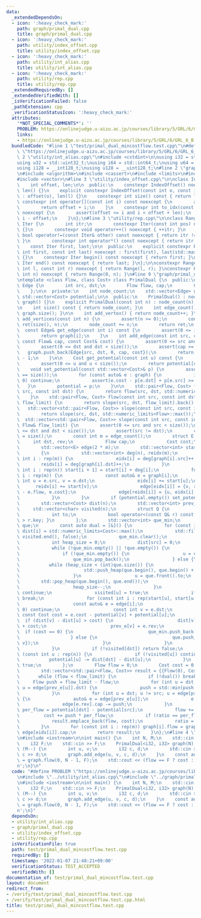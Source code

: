 ```yaml
---
data:
  _extendedDependsOn:
  - icon: ':heavy_check_mark:'
    path: graph/primal_dual.cpp
    title: graph/primal_dual.cpp
  - icon: ':heavy_check_mark:'
    path: utility/index_offset.cpp
    title: utility/index_offset.cpp
  - icon: ':heavy_check_mark:'
    path: utility/int_alias.cpp
    title: utility/int_alias.cpp
  - icon: ':heavy_check_mark:'
    path: utility/rep.cpp
    title: utility/rep.cpp
  _extendedRequiredBy: []
  _extendedVerifiedWith: []
  _isVerificationFailed: false
  _pathExtension: cpp
  _verificationStatusIcon: ':heavy_check_mark:'
  attributes:
    '*NOT_SPECIAL_COMMENTS*': ''
    PROBLEM: https://onlinejudge.u-aizu.ac.jp/courses/library/5/GRL/6/GRL_6_B
    links:
    - https://onlinejudge.u-aizu.ac.jp/courses/library/5/GRL/6/GRL_6_B
  bundledCode: "#line 1 \"test/primal_dual_mincostflow.test.cpp\"\n#define PROBLEM\
    \ \"https://onlinejudge.u-aizu.ac.jp/courses/library/5/GRL/6/GRL_6_B\"\n#line\
    \ 2 \"utility/int_alias.cpp\"\n#include <cstdint>\n\nusing i32 = std::int32_t;\n\
    using u32 = std::uint32_t;\nusing i64 = std::int64_t;\nusing u64 = std::uint64_t;\n\
    using i128 = __int128_t;\nusing u128 = __uint128_t;\n#line 2 \"graph/primal_dual.cpp\"\
    \n#include <algorithm>\n#include <cassert>\n#include <limits>\n#include <type_traits>\n\
    #include <vector>\n#line 3 \"utility/index_offset.cpp\"\n\nclass IndexOffset {\n\
    \    int offset, len;\n\n  public:\n    constexpr IndexOffset() noexcept : offset(),\
    \ len() {}\n    explicit constexpr IndexOffset(const int o, const int l) noexcept\
    \ : offset(o), len(l) {}\n    constexpr int size() const { return len; }\n   \
    \ constexpr int operator[](const int i) const noexcept {\n        assert(i < len);\n\
    \        return offset + i;\n    }\n    constexpr int to_idx(const int i) const\
    \ noexcept {\n        assert(offset <= i and i < offset + len);\n        return\
    \ i - offset;\n    }\n};\n#line 3 \"utility/rep.cpp\"\n\nclass Range {\n    struct\
    \ Iter {\n        int itr;\n        constexpr Iter(const int pos) noexcept : itr(pos)\
    \ {}\n        constexpr void operator++() noexcept { ++itr; }\n        constexpr\
    \ bool operator!=(const Iter& other) const noexcept { return itr != other.itr;\
    \ }\n        constexpr int operator*() const noexcept { return itr; }\n    };\n\
    \    const Iter first, last;\n\n  public:\n    explicit constexpr Range(const\
    \ int first, const int last) noexcept : first(first), last(std::max(first, last))\
    \ {}\n    constexpr Iter begin() const noexcept { return first; }\n    constexpr\
    \ Iter end() const noexcept { return last; }\n};\n\nconstexpr Range rep(const\
    \ int l, const int r) noexcept { return Range(l, r); }\nconstexpr Range rep(const\
    \ int n) noexcept { return Range(0, n); }\n#line 9 \"graph/primal_dual.cpp\"\n\
    \ntemplate <class Flow, class Cost> class PrimalDual {\n  public:\n    struct\
    \ Edge {\n        int src, dst;\n        Flow flow, cap;\n        Cost cost;\n\
    \    };\n\n  private:\n    int node_count;\n    std::vector<Edge> graph;\n   \
    \ std::vector<Cost> potential;\n\n  public:\n    PrimalDual() : node_count(0),\
    \ graph() {}\n    explicit PrimalDual(const int n) : node_count(n), graph() {}\n\
    \n    int size() const { return node_count; }\n    int edge_count() const { return\
    \ graph.size(); }\n\n    int add_vertex() { return node_count++; }\n    IndexOffset\
    \ add_vertices(const int n) {\n        assert(n >= 0);\n        const IndexOffset\
    \ ret(size(), n);\n        node_count += n;\n        return ret;\n    }\n\n  \
    \  const Edge& get_edge(const int i) const {\n        assert(0 <= i and i < edge_count());\n\
    \        return graph[i];\n    }\n    int add_edge(const int src, const int dst,\
    \ const Flow& cap, const Cost& cost) {\n        assert(0 <= src and src < size());\n\
    \        assert(0 <= dst and dst < size());\n        assert(cap >= 0);\n     \
    \   graph.push_back(Edge{src, dst, 0, cap, cost});\n        return edge_count()\
    \ - 1;\n    }\n\n    Cost get_potential(const int u) const {\n        assert(!potential.empty());\n\
    \        assert(0 <= u and u < size());\n        return potential[u];\n    }\n\
    \    void set_potential(const std::vector<Cost>& p) {\n        assert((int)p.size()\
    \ == size());\n        for (const auto& e : graph) {\n            if (e.cap ==\
    \ 0) continue;\n            assert(e.cost - p[e.dst] + p[e.src] >= 0);\n     \
    \   }\n        potential = p;\n    }\n\n    std::pair<Flow, Cost> flow(const int\
    \ src, const int dst) {\n        return flow(src, dst, std::numeric_limits<Flow>::max());\n\
    \    }\n    std::pair<Flow, Cost> flow(const int src, const int dst, const Flow&\
    \ flow_limit) {\n        return slope(src, dst, flow_limit).back();\n    }\n \
    \   std::vector<std::pair<Flow, Cost>> slope(const int src, const int dst) {\n\
    \        return slope(src, dst, std::numeric_limits<Flow>::max());\n    }\n  \
    \  std::vector<std::pair<Flow, Cost>> slope(const int src, const int dst, const\
    \ Flow& flow_limit) {\n        assert(0 <= src and src < size());\n        assert(0\
    \ <= dst and dst < size());\n        assert(src != dst);\n        const int n\
    \ = size();\n        const int m = edge_count();\n        struct E {\n       \
    \     int dst, rev;\n            Flow cap;\n            Cost cost;\n        };\n\
    \        std::vector<E> edge(2 * m);\n        std::vector<int> start(n + 1), eidx(m);\n\
    \        {\n            std::vector<int> deg(n), reidx(m);\n            for (const\
    \ int i : rep(m)) {\n                eidx[i] = deg[graph[i].src]++;\n        \
    \        reidx[i] = deg[graph[i].dst]++;\n            }\n            for (const\
    \ int i : rep(n)) start[i + 1] = start[i] + deg[i];\n            for (const int\
    \ i : rep(m)) {\n                const auto& e = graph[i];\n                const\
    \ int u = e.src, v = e.dst;\n                eidx[i] += start[u];\n          \
    \      reidx[i] += start[v];\n                edge[eidx[i]] = {v, reidx[i], e.cap\
    \ - e.flow, e.cost};\n                edge[reidx[i]] = {u, eidx[i], e.flow, -e.cost};\n\
    \            }\n        }\n        if (potential.empty()) set_potential(std::vector<Cost>(n));\n\
    \        std::vector<Cost> dist(n);\n        std::vector<int> prev_e(n);\n   \
    \     std::vector<char> visited(n);\n        struct Q {\n            Cost key;\n\
    \            int to;\n            bool operator<(const Q& r) const { return key\
    \ > r.key; }\n        };\n        std::vector<int> que_min;\n        std::vector<Q>\
    \ que;\n        const auto dual = [&]() {\n            for (const int i : rep(n))\
    \ dist[i] = std::numeric_limits<Cost>::max();\n            std::fill(visited.begin(),\
    \ visited.end(), false);\n            que_min.clear();\n            que.clear();\n\
    \            int heap_size = 0;\n            dist[src] = 0;\n            que_min.push_back(src);\n\
    \            while (!que_min.empty() || !que.empty()) {\n                int u;\n\
    \                if (!que_min.empty()) {\n                    u = que_min.back();\n\
    \                    que_min.pop_back();\n                } else {\n         \
    \           while (heap_size < (int)que.size()) {\n                        heap_size++;\n\
    \                        std::push_heap(que.begin(), que.begin() + heap_size);\n\
    \                    }\n                    u = que.front().to;\n            \
    \        std::pop_heap(que.begin(), que.end());\n                    que.pop_back();\n\
    \                    heap_size--;\n                }\n                if (visited[u])\
    \ continue;\n                visited[u] = true;\n                if (u == dst)\
    \ break;\n                for (const int i : rep(start[u], start[u + 1])) {\n\
    \                    const auto& e = edge[i];\n                    if (e.cap ==\
    \ 0) continue;\n                    const int v = e.dst;\n                   \
    \ const Cost cost = e.cost - potential[v] + potential[u];\n                  \
    \  if (dist[v] - dist[u] > cost) {\n                        dist[v] = dist[u]\
    \ + cost;\n                        prev_e[v] = e.rev;\n                      \
    \  if (cost == 0) {\n                            que_min.push_back(v);\n     \
    \                   } else {\n                            que.push_back(Q{dist[v],\
    \ v});\n                        }\n                    }\n                }\n\
    \            }\n            if (!visited[dst]) return false;\n            for\
    \ (const int u : rep(n)) {\n                if (!visited[u]) continue;\n     \
    \           potential[u] -= dist[dst] - dist[u];\n            }\n            return\
    \ true;\n        };\n        Flow flow = 0;\n        Cost cost = 0, ratio = -1;\n\
    \        std::vector<std::pair<Flow, Cost>> result = {{Flow(0), Cost(0)}};\n \
    \       while (flow < flow_limit) {\n            if (!dual()) break;\n       \
    \     Flow push = flow_limit - flow;\n            for (int u = dst; u != src;\
    \ u = edge[prev_e[u]].dst) {\n                push = std::min(push, edge[edge[prev_e[u]].rev].cap);\n\
    \            }\n            for (int u = dst; u != src; u = edge[prev_e[u]].dst)\
    \ {\n                auto& e = edge[prev_e[u]];\n                e.cap += push;\n\
    \                edge[e.rev].cap -= push;\n            }\n            const Cost\
    \ per_flow = potential[dst] - potential[src];\n            flow += push;\n   \
    \         cost += push * per_flow;\n            if (ratio == per_flow) result.pop_back();\n\
    \            result.emplace_back(flow, cost);\n            ratio = per_flow;\n\
    \        }\n        for (const int i : rep(m)) graph[i].flow = graph[i].cap -\
    \ edge[eidx[i]].cap;\n        return result;\n    }\n};\n#line 4 \"test/primal_dual_mincostflow.test.cpp\"\
    \n#include <iostream>\n\nint main() {\n    int N, M;\n    std::cin >> N >> M;\n\
    \    i32 F;\n    std::cin >> F;\n    PrimalDual<i32, i32> graph(N);\n    while\
    \ (M--) {\n        int u, v;\n        i32 c, d;\n        std::cin >> u >> v >>\
    \ c >> d;\n        graph.add_edge(u, v, c, d);\n    }\n    const auto [flow, cost]\
    \ = graph.flow(0, N - 1, F);\n    std::cout << (flow == F ? cost : -1) << '\\\
    n';\n}\n"
  code: "#define PROBLEM \"https://onlinejudge.u-aizu.ac.jp/courses/library/5/GRL/6/GRL_6_B\"\
    \n#include \"../utility/int_alias.cpp\"\n#include \"../graph/primal_dual.cpp\"\
    \n#include <iostream>\n\nint main() {\n    int N, M;\n    std::cin >> N >> M;\n\
    \    i32 F;\n    std::cin >> F;\n    PrimalDual<i32, i32> graph(N);\n    while\
    \ (M--) {\n        int u, v;\n        i32 c, d;\n        std::cin >> u >> v >>\
    \ c >> d;\n        graph.add_edge(u, v, c, d);\n    }\n    const auto [flow, cost]\
    \ = graph.flow(0, N - 1, F);\n    std::cout << (flow == F ? cost : -1) << '\\\
    n';\n}"
  dependsOn:
  - utility/int_alias.cpp
  - graph/primal_dual.cpp
  - utility/index_offset.cpp
  - utility/rep.cpp
  isVerificationFile: true
  path: test/primal_dual_mincostflow.test.cpp
  requiredBy: []
  timestamp: '2022-01-07 21:48:21+09:00'
  verificationStatus: TEST_ACCEPTED
  verifiedWith: []
documentation_of: test/primal_dual_mincostflow.test.cpp
layout: document
redirect_from:
- /verify/test/primal_dual_mincostflow.test.cpp
- /verify/test/primal_dual_mincostflow.test.cpp.html
title: test/primal_dual_mincostflow.test.cpp
---
```

